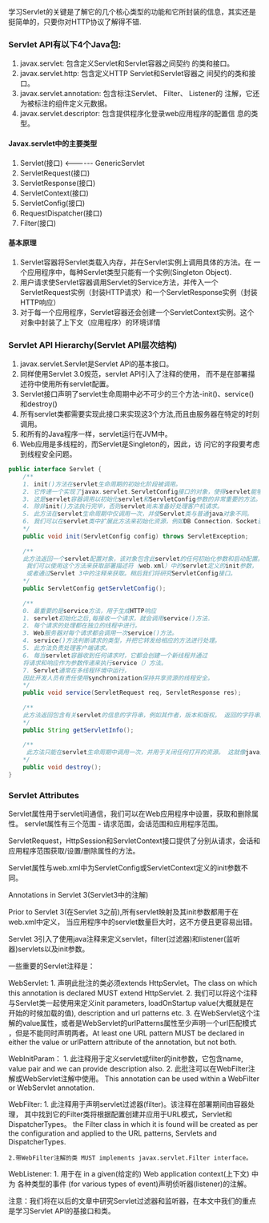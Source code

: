 学习Servlet的关键是了解它的几个核心类型的功能和它所封装的信息，其实还是挺简单的，只要你对HTTP协议了解得不错.

### Servlet API有以下4个Java包:

1. javax.servlet: 包含定义Servlet和Servlet容器之间契约
的类和接口。
2. javax.servlet.http: 包含定义HTTP Servlet和Servlet容器之
间契约的类和接口。
3. javax.servlet.annotation: 包含标注Servlet、 Filter、 Listener的
注解，它还为被标注的组件定义元数据。
4. javax.servlet.descriptor: 包含提供程序化登录web应用程序的配置信
息的类型。

#### Javax.servlet中的主要类型

1. Servlet(接口) <------	 GenericServlet
2. ServletRequest(接口)
3. ServletResponse(接口)
4. ServletContext(接口)
5. ServletConfig(接口)
6. RequestDispatcher(接口)
7. Filter(接口)
#### 基本原理

1. Servlet容器将Servlet类载入内存，并在Servlet实例上调用具体的方法。在
一个应用程序中，每种Servlet类型只能有一个实例(Singleton Object).
2. 用户请求使Servlet容器调用Servlet的Service方法，并传入一个
ServletRequest实例（封装HTTP请求）和一个ServletResponse实例（封装
HTTP响应）
3. 对于每一个应用程序，Servlet容器还会创建一个ServletContext实例。这个
对象中封装了上下文（应用程序）的环境详情

### Servlet API Hierarchy(Servlet API层次结构)

1. javax.servlet.Servlet是Servlet API的基本接口。 
2. 同样使用Servlet 3.0规范，servlet API引入了注释的使用，
而不是在部署描述符中使用所有servlet配置。
3. Servlet接口声明了servlet生命周期中必不可少的三个方法-init()、service()和destroy()
4. 所有servlet类都需要实现此接口来实现这3个方法,而且由服务器在特定的时刻调用。
5. 和所有的Java程序一样，servlet运行在JVM中。
6. Web应用是多线程的，而Servlet是Singleton的，因此，访
问它的字段要考虑到线程安全问题。

```java
public interface Servlet {
	/**
	1. init()方法在servlet生命周期的初始化阶段被调用。
	2. 它传递一个实现了javax.servlet.ServletConfig接口的对象，使得servlet能够从web application中获取初始化参数
	3. 这是servlet容器调用以初始化servlet和ServletConfig参数的非常重要的方法。 
	4. 除非init()方法执行完毕，否则servlet尚未准备好处理客户机请求。
	5. 此方法在servlet生命周期中仅调用一次，并使Servlet类与普通java对象不同。 
	6. 我们可以在servlet类中扩展此方法来初始化资源，例如DB Connection，Socket连接
	*/
	public void init(ServletConfig config) throws ServletException;
	
	/**
	此方法返回一个servlet配置对象，该对象包含此servlet的任何初始化参数和启动配置。
	 我们可以使用这个方法来获取部署描述符（web.xml）中的servlet定义的init参数，
	 或者通过Servlet 3中的注释来获取。稍后我们将研究ServletConfig接口。
	*/
	public ServletConfig getServletConfig();
	
	/**
	0. 最重要的是service方法，用于生成HTTP响应
	1. servlet初始化之后,每接收一个请求，就会调用service()方法.
	2. 每个请求的处理都在独立的线程中进行。
	3. Web服务器对每个请求都会调用一次service()方法。
	4. service()方法判断请求的类型，并把它转发给相应的方法进行处理。
	5. 此方法负责处理客户端请求。 
	6. 每当servlet容器收到任何请求时，它都会创建一个新线程并通过
	将请求和响应作为参数传递来执行service（）方法。 
	7. Servlet通常在多线程环境中运行，
	因此开发人员有责任使用synchronization保持共享资源的线程安全。
	*/
	public void service(ServletRequest req, ServletResponse res);
	
	/**
	此方法返回包含有关servlet的信息的字符串，例如其作者，版本和版权。 返回的字符串应该是纯文本，不能有标记。
	*/
	public String getServletInfo();
	
	/**
	 此方法只能在servlet生命周期中调用一次，并用于关闭任何打开的资源。 这就像java类的finalize方法。该方法释放被占用的资源.
	*/
	public void destroy();
}
```

### Servlet Attributes

Servlet属性用于servlet间通信，我们可以在Web应用程序中设置，获取和删除属性。
servlet属性有三个范围 - 请求范围，会话范围和应用程序范围。

ServletRequest，HttpSession和ServletContext接口提供了分别从请求，会话和应用程序范围获取/设置/删除属性的方法。

Servlet属性与web.xml中为ServletConfig或ServletContext定义的init参数不同。

Annotations in Servlet 3(Servlet3中的注解)

Prior to Servlet 3(在Servlet 3之前),所有servlet映射及其init参数都用于在web.xml中定义，
当应用程序中的servlet数量巨大时，这不方便且更容易出错。

Servlet 3引入了使用java注释来定义servlet，filter(过滤器)和listener(监听器)servlets以及init参数。

一些重要的Servlet注释是：

WebServlet:
	1. 声明此批注的类必须extends HttpServlet。The class on which this annotation is declared MUST extend HttpServlet.
	2. 我们可以将这个注释与Servlet类一起使用来定义init parameters, loadOnStartup value(大概就是在
	开始的时候加载的值), description and url patterns etc.
	3. 在WebServlet这个注解的value属性，或者是WebServlet的urlPatterns属性至少声明一个url匹配模式
	，但是不能同时声明两者。At least one URL pattern MUST be declared in either the value or urlPattern
	 attribute of the annotation, but not both.

WebInitParam：
	1. 此注释用于定义servlet或filter的init参数，它包含name, value pair 
	and we can provide description also. 
	2. 此批注可以在WebFilter注解或WebServlet注解中使用。 
	This annotation can be used within a WebFilter or WebServlet annotation.

WebFilter:
	1. 此注释用于声明servlet过滤器(filter)。该注释在部署期间由容器处理，
	其中找到它的Filter类将根据配置创建并应用于URL模式，Servlet和DispatcherTypes。
	the Filter class in which it is found will be created as per the configuration and applied to 
	the URL patterns, Servlets and DispatcherTypes.
	
	2.带WebFilter注解的类 MUST implements javax.servlet.Filter interface。
	 

WebListener:
	1. 用于在 in a given(给定的) Web application context(上下文) 中为 
	各种类型的事件 (for various types of event)声明侦听器(listener)的注解。

注意：我们将在以后的文章中研究Servlet过滤器和监听器，在本文中我们的重点是学习Servlet API的基接口和类。
